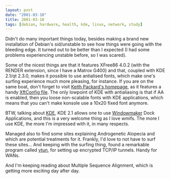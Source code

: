 ```yaml
---
layout: post
date: "2001-03-10"
title: 2001-03-10
tags: [debian, hardware, health, kde, linux, network, study]
---
```

Didn't do many important things today, besides making a brand new
installation of Debian's sid/unstable to see how things were going
with the bleeding edge. It turned out to be better than I expected
(I had some problems experiencing unstable before, so I was
scared).

Some of the nicest things are that it features XFree86 4.0.2 (with
the RENDER extension, since I have a Matrox G400) and that, coupled
with KDE 2.1/qt 2.3.0, makes it possible to use antialised fonts,
which make one's surfing experience much more pleasing, for
instance. If you are on the same boat, don't forget to visit
[Keith Packard's homepage](http://keithp.com/~keithp/), as it
features a handy
[XftConfig file](http://keithp.com/~keithp/fonts/XftConfig). The
only lowpoint of KDE with antialiasing is that if AA is enabled,
then you loose non-scalable fonts with KDE applications, which
means that you can't make konsole use a 10x20 fixed font anymore.

BTW, talking about [KDE](http://www.kde.org/), KDE 2.1 allows one
to use [Windowmaker](http://www.windowmaker.org/) Dock
Applications, and this is a very welcome thing as I love wmifs. The
more I use KDE, the more I'm impressed with it, in many respects.

Managed also to find some sites explaining Androgenetic Alopecia
and which are potential treatments for it. Frankly, I'd love to not
have to surf these sites... And keeping with the surfing thing,
found a remarkable program called
[vtun](http://vtun.sourceforge.net/), for setting up encrypted
TCP/IP tunnels. Handy for WANs.

And I'm keeping reading about Multiple Sequence Alignment, which is
getting more exciting day after day.

